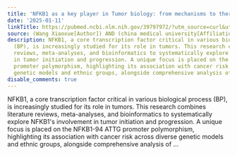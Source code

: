 ```yaml
---
title: 'NFKB1 as a key player in Tumor biology: from mechanisms to therapeutic implications'
date: '2025-01-11'
linkTitle: https://pubmed.ncbi.nlm.nih.gov/39797972/?utm_source=curl&utm_medium=rss&utm_campaign=pubmed-2&utm_content=1T_hRitDi640TP2h3NSbMGoRgaQy0YbKptUmBh6PxMMLuIN9H_&fc=20220919194940&ff=20250112170436&v=2.18.0.post9+e462414
source: (Wang Xiaoxue[Author]) AND (china medical university[Affiliation])
description: NFKB1, a core transcription factor critical in various biological process
  (BP), is increasingly studied for its role in tumors. This research combines literature
  reviews, meta-analyses, and bioinformatics to systematically explore NFKB1's involvement
  in tumor initiation and progression. A unique focus is placed on the NFKB1-94 ATTG
  promoter polymorphism, highlighting its association with cancer risk across diverse
  genetic models and ethnic groups, alongside comprehensive analysis of ...
disable_comments: true
---
```

NFKB1, a core transcription factor critical in various biological process (BP), is increasingly studied for its role in tumors. This research combines literature reviews, meta-analyses, and bioinformatics to systematically explore NFKB1's involvement in tumor initiation and progression. A unique focus is placed on the NFKB1-94 ATTG promoter polymorphism, highlighting its association with cancer risk across diverse genetic models and ethnic groups, alongside comprehensive analysis of ...